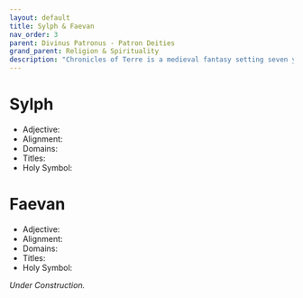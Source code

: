 ```yaml
---
layout: default
title: Sylph & Faevan
nav_order: 3
parent: Divinus Patronus - Patron Deities
grand_parent: Religion & Spirituality
description: "Chronicles of Terre is a medieval fantasy setting seven years in the writing, currently for dungeons & dragons 5th edition."
---
```


# Sylph

- Adjective: 
- Alignment: 
- Domains: 
- Titles: 
- Holy Symbol: 

# Faevan

- Adjective: 
- Alignment: 
- Domains: 
- Titles: 
- Holy Symbol: 

*Under Construction.*